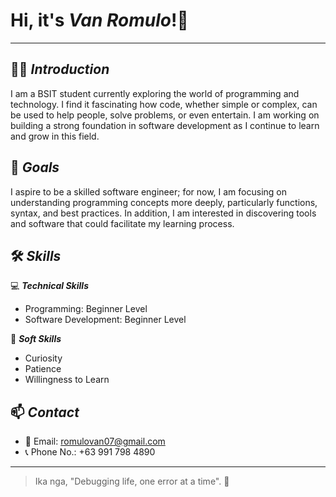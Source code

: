# Hi, it's *Van Romulo*!👋  
---
## 🧑‍💻 **_Introduction_**  
I am a BSIT student currently exploring the world of programming and technology. I find it fascinating how code, whether simple or complex, can be used to help people, solve problems, or even entertain. I am working on building a strong foundation in software development as I continue to learn and grow in this field.

## 🎯 **_Goals_**  
I aspire to be a skilled software engineer; for now, I am focusing on understanding programming concepts more deeply, particularly functions, syntax, and best practices. In addition, I am interested in discovering tools and software that could facilitate my learning process.

## 🛠️ **_Skills_** 
💻 **_Technical Skills_**
- Programming: Beginner Level
- Software Development: Beginner Level

🤝 **_Soft Skills_**
- Curiosity
- Patience
- Willingness to Learn

## 📫 **_Contact_** 
- 📧 Email: romulovan07@gmail.com
- 📞 Phone No.: +63 991 798 4890
---
>Ika nga, "Debugging life, one error at a time". 🧘
